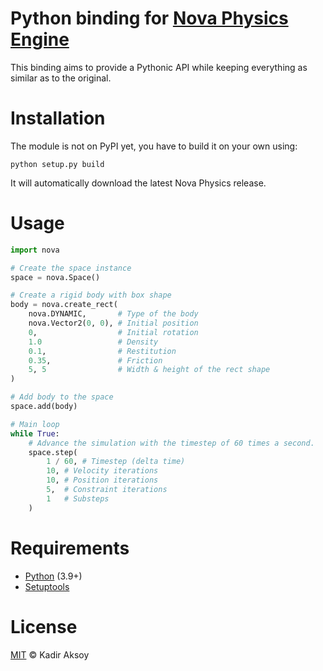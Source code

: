 # Python binding for [Nova Physics Engine](https://github.com/kadir014/nova-physics)

This binding aims to provide a Pythonic API while keeping everything as similar as to the original.



# Installation
The module is not on PyPI yet, you have to build it on your own using:
```
python setup.py build
```
It will automatically download the latest Nova Physics release.



# Usage
```py
import nova

# Create the space instance
space = nova.Space()

# Create a rigid body with box shape
body = nova.create_rect(
    nova.DYNAMIC,       # Type of the body
    nova.Vector2(0, 0), # Initial position
    0,                  # Initial rotation
    1.0                 # Density
    0.1,                # Restitution
    0.35,               # Friction
    5, 5                # Width & height of the rect shape
)

# Add body to the space
space.add(body)

# Main loop
while True:
    # Advance the simulation with the timestep of 60 times a second.
    space.step(
        1 / 60, # Timestep (delta time)
        10, # Velocity iterations
        10, # Position iterations
        5,  # Constraint iterations
        1   # Substeps
    )
```



# Requirements
- [Python](https://www.python.org/downloads/) (3.9+)
- [Setuptools](https://pypi.org/project/setuptools/)



# License
[MIT](LICENSE) © Kadir Aksoy